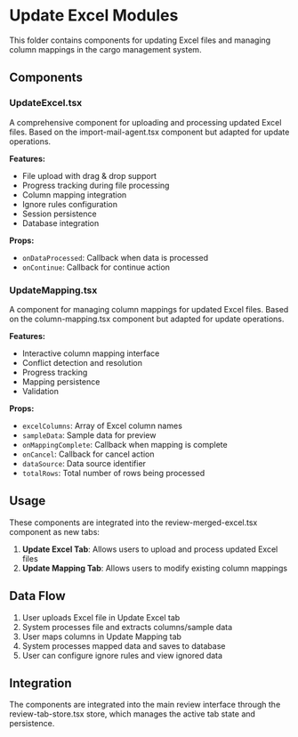 # Update Excel Modules

This folder contains components for updating Excel files and managing column mappings in the cargo management system.

## Components

### UpdateExcel.tsx
A comprehensive component for uploading and processing updated Excel files. Based on the import-mail-agent.tsx component but adapted for update operations.

**Features:**
- File upload with drag & drop support
- Progress tracking during file processing
- Column mapping integration
- Ignore rules configuration
- Session persistence
- Database integration

**Props:**
- `onDataProcessed`: Callback when data is processed
- `onContinue`: Callback for continue action

### UpdateMapping.tsx
A component for managing column mappings for updated Excel files. Based on the column-mapping.tsx component but adapted for update operations.

**Features:**
- Interactive column mapping interface
- Conflict detection and resolution
- Progress tracking
- Mapping persistence
- Validation

**Props:**
- `excelColumns`: Array of Excel column names
- `sampleData`: Sample data for preview
- `onMappingComplete`: Callback when mapping is complete
- `onCancel`: Callback for cancel action
- `dataSource`: Data source identifier
- `totalRows`: Total number of rows being processed

## Usage

These components are integrated into the review-merged-excel.tsx component as new tabs:

1. **Update Excel Tab**: Allows users to upload and process updated Excel files
2. **Update Mapping Tab**: Allows users to modify existing column mappings

## Data Flow

1. User uploads Excel file in Update Excel tab
2. System processes file and extracts columns/sample data
3. User maps columns in Update Mapping tab
4. System processes mapped data and saves to database
5. User can configure ignore rules and view ignored data

## Integration

The components are integrated into the main review interface through the review-tab-store.tsx store, which manages the active tab state and persistence.
